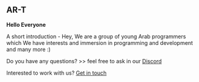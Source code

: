 ## AR-T 



**Hello Everyone**

A short introduction - Hey, We are a group of young Arab programmers which We have interests and immersion in programming and development and many more :)




Do you have any questions? >> feel free to ask in our [Discord](https://discord.gg/gYa6Gta3)





Interested to work with us? [Get in touch](mailto:hfl@outlook.sa)
